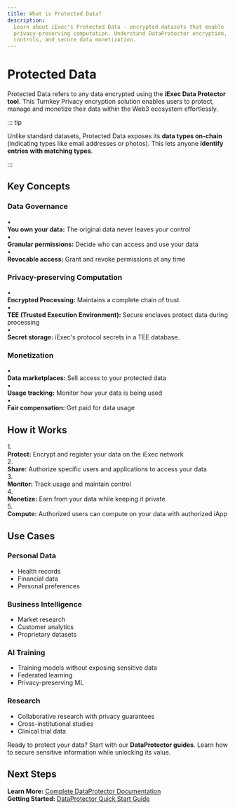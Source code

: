 ```yaml
---
title: What is Protected Data?
description:
  Learn about iExec's Protected Data - encrypted datasets that enable
  privacy-preserving computation. Understand DataProtector encryption, access
  controls, and secure data monetization.
---
```


# Protected Data

Protected Data refers to any data encrypted using the **iExec Data Protector
tool**. This Turnkey Privacy encryption solution enables users to protect,
manage and monetize their data within the Web3 ecosystem effortlessly.

::: tip <i></i>

Unlike standard datasets, Protected Data exposes its <strong>data types
on-chain</strong> (indicating types like email addresses or photos). This lets
anyone <strong>identify entries with matching types</strong>.

:::

## Key Concepts

### Data Governance

<div class="mb-4"></div>

<div class="bg-[var(--vp-c-bg-soft)] rounded-[6px] p-6 mb-6">
  <div class="flex flex-col gap-3">
    <div class="flex items-center gap-3">
      <span>•</span>
      <div>
        <strong>You own your data:</strong> The original data never leaves your control
      </div>
    </div>
    <div class="flex items-center gap-3">
      <span>•</span>
      <div>
        <strong>Granular permissions:</strong> Decide who can access and use your data
      </div>
    </div>
    <div class="flex items-center gap-3">
      <span>•</span>
      <div>
        <strong>Revocable access:</strong> Grant and revoke permissions at any time
      </div>
    </div>
  </div>
</div>

### Privacy-preserving Computation

<div class="mb-4"></div>

<div class="bg-[var(--vp-c-bg-soft)] rounded-[6px] p-6 mb-6">
  <div class="flex flex-col gap-3">
    <div class="flex items-center gap-3">
      <span>•</span>
      <div>
        <strong>Encrypted Processing:</strong> Maintains a complete chain of trust.
      </div>
    </div>
    <div class="flex items-center gap-3">
      <span>•</span>
      <div>
        <strong>TEE (Trusted Execution Environment):</strong> Secure enclaves protect data during processing
      </div>
    </div>
    <div class="flex items-center gap-3">
      <span>•</span>
      <div>
        <strong>Secret storage:</strong> iExec's protocol secrets in a TEE database.
      </div>
    </div>
  </div>
</div>

### Monetization

<div class="mb-4"></div>

<div class="bg-[var(--vp-c-bg-soft)] rounded-[6px] p-6 mb-6">
  <div class="flex flex-col gap-3">
    <div class="flex items-center gap-3">
      <span>•</span>
      <div>
        <strong>Data marketplaces:</strong> Sell access to your protected data
      </div>
    </div>
    <div class="flex items-center gap-3">
      <span>•</span>
      <div>
        <strong>Usage tracking:</strong> Monitor how your data is being used
      </div>
    </div>
    <div class="flex items-center gap-3">
      <span>•</span>
      <div>
        <strong>Fair compensation:</strong> Get paid for data usage
      </div>
    </div>
  </div>
</div>

## How it Works

<div class="bg-[var(--vp-c-bg-soft)] rounded-[6px] p-6 mb-6">
  <div class="flex flex-col gap-4">
    <div class="flex items-center gap-3">
      <span class="text-xl font-bold text-fuchsia-700">1.</span>
      <div>
        <strong>Protect:</strong> Encrypt and register your data on the iExec network
      </div>
    </div>
    <div class="flex items-center gap-3">
      <span class="text-xl font-bold text-fuchsia-700">2.</span>
      <div>
        <strong>Share:</strong> Authorize specific users and applications to access your data
      </div>
    </div>
    <div class="flex items-center gap-3">
      <span class="text-xl font-bold text-fuchsia-700">3.</span>
      <div>
        <strong>Monitor:</strong> Track usage and maintain control
      </div>
    </div>
    <div class="flex items-center gap-3">
      <span class="text-xl font-bold text-fuchsia-700">4.</span>
      <div>
        <strong>Monetize:</strong> Earn from your data while keeping it private
      </div>
    </div>
    <div class="flex items-center gap-3">
      <span class="text-xl font-bold text-fuchsia-700">5.</span>
      <div>
        <strong>Compute:</strong> Authorized users can compute on your data with authorized iApp
      </div>
    </div>
  </div>
</div>

## Use Cases

<div class="grid grid-cols-1 md:grid-cols-2 gap-6 my-6">
  <div class="bg-[var(--vp-c-bg-soft)] rounded-[6px] p-6 flex flex-col gap-2">
    <div class="flex items-baseline gap-2 text-lg">
      <h3 class="font-semibold m-0!">Personal Data</h3>
    </div>
    <ul class="list-disc ml-6">
      <li>Health records</li>
      <li>Financial data</li>
      <li>Personal preferences</li>
    </ul>
  </div>

  <div class="bg-[var(--vp-c-bg-soft)] rounded-[6px] p-6 flex flex-col gap-2">
    <div class="flex items-baseline gap-2 text-lg">
      <h3 class="font-semibold m-0!">Business Intelligence</h3>
    </div>
    <ul class="list-disc ml-6">
      <li>Market research</li>
      <li>Customer analytics</li>
      <li>Proprietary datasets</li>
    </ul>
  </div>

  <div class="bg-[var(--vp-c-bg-soft)] rounded-[6px] p-6 flex flex-col gap-2">
    <div class="flex items-baseline gap-2 text-lg">
      <h3 class="font-semibold m-0!">AI Training</h3>
    </div>
    <ul class="list-disc ml-6">
      <li>Training models without exposing sensitive data</li>
      <li>Federated learning</li>
      <li>Privacy-preserving ML</li>
    </ul>
  </div>

  <div class="bg-[var(--vp-c-bg-soft)] rounded-[6px] p-6 flex flex-col gap-2">
    <div class="flex items-baseline gap-2 text-lg">
      <h3 class="font-semibold m-0!">Research</h3>
    </div>
    <ul class="list-disc ml-6">
      <li>Collaborative research with privacy guarantees</li>
      <li>Cross-institutional studies</li>
      <li>Clinical trial data</li>
    </ul>
  </div>
</div>

<Container variant="success">

Ready to protect your data? Start with our <strong>DataProtector
guides</strong>. Learn how to secure sensitive information while unlocking its
value.

</Container>

## Next Steps

<div class="bg-[var(--vp-c-bg-soft)] rounded-[6px] p-6 mb-6">
  <div class="flex flex-col gap-4">
    <div class="flex items-start gap-3">
      <div>
        <strong>Learn More:</strong> <a href="/guides/manage-data/manage-access">Complete DataProtector Documentation</a>
      </div>
    </div>
    <div class="flex items-start gap-3">
      <div>
        <strong>Getting Started:</strong> <a href="/references/dataProtector/getting-started">DataProtector Quick Start Guide</a>
      </div>
    </div>
  </div>
</div>
